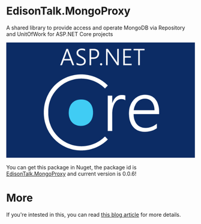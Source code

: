 # EdisonTalk.MongoProxy
A shared library to provide access and operate MongoDB via Repository and UnitOfWork for ASP.NET Core projects
<center>
  <img src="doc/aspnet_core_logo.png" with="50%" />
</center>  

You can get this package in Nuget, the package id is [EdisonTalk.MongoProxy](https://www.nuget.org/packages/EdisonTalk.MongoProxy) and current version is 0.0.6!

# More
If you're intested in this, you can read [this blog article](https://www.cnblogs.com/edisonchou/p/how_to_use_mongodb_repository_and_unitofwork_in_aspnet6.html) for more details.
